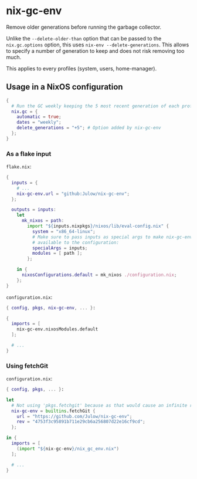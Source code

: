 # nix-gc-env

Remove older generations before running the garbage collector.

Unlike the `--delete-older-than` option that can be passed to the
`nix.gc.options` option, this uses `nix-env --delete-generations`.
This allows to specify a number of generation to keep and does not risk
removing too much.

This applies to every profiles (system, users, home-manager).

## Usage in a NixOS configuration

```nix
{
  # Run the GC weekly keeping the 5 most recent generation of each profiles.
  nix.gc = {
    automatic = true;
    dates = "weekly";
    delete_generations = "+5"; # Option added by nix-gc-env
  };
}
```

### As a flake input

`flake.nix`:

```nix
{
  inputs = {
    # ...
    nix-gc-env.url = "github:Julow/nix-gc-env";
  };

  outputs = inputs:
    let
      mk_nixos = path:
        import "${inputs.nixpkgs}/nixos/lib/eval-config.nix" {
          system = "x86_64-linux";
          # Make sure to pass inputs as special args to make nix-gc-env
          # available to the configuration:
          specialArgs = inputs;
          modules = [ path ];
        };

    in {
      nixosConfigurations.default = mk_nixos ./configuration.nix;
    };
}
```

`configuration.nix`:

```nix
{ config, pkgs, nix-gc-env, ... }:

{
  imports = [
    nix-gc-env.nixosModules.default
  ];

  # ...
}
```

### Using fetchGit

`configuration.nix`:

```nix
{ config, pkgs, ... }:

let
  # Not using 'pkgs.fetchgit' because as that would cause an infinite recursion
  nix-gc-env = builtins.fetchGit {
    url = "https://github.com/Julow/nix-gc-env";
    rev = "4753f3c95891b711e29cb6a256807d22e16cf9cd";
  };

in {
  imports = [
    (import "${nix-gc-env}/nix_gc_env.nix")
  ];

  # ...
}
```
